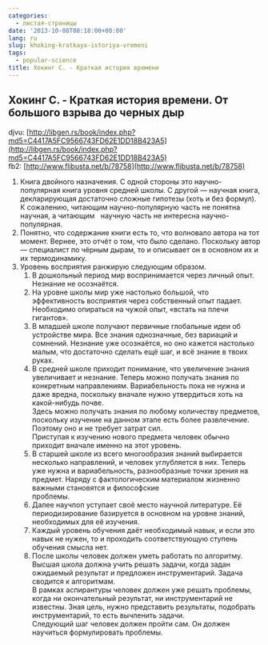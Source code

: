 ```yaml
---
categories:
  - листая-страницы
date: '2013-10-08T08:18:00+00:00'
lang: ru
slug: khoking-kratkaya-istoriya-vremeni
tags:
  - popular-science
title: Хокинг С. - Краткая история времени
---
```





## Хокинг С. - Краткая история времени. От большого взрыва до черных дыр

djvu: [http://libgen.rs/book/index.php?md5=C4417A5FC9566743FD62E1DD18B423A5](http://libgen.rs/book/index.php?md5=C4417A5FC9566743FD62E1DD18B423A5)  
fb2: [http://www.flibusta.net/b/78758](http://www.flibusta.net/b/78758)  

1. Книга двойного назначения. С одной стороны это научно-популярная книга уровня средней школы. С другой — научная книга, декларирующая достаточно сложные гипотезы (хоть и без формул). К сожалению, читающим научно-популярную часть не понятна научная, а читающим   научную часть не интересна научно-популярная.  
2. Понятно, что содержание книги есть то, что волновало автора на тот момент. Вернее, это отчёт о том, что было сделано. Поскольку автор — специалист по чёрным дырам, то и описывает он в основном их и их термодинамику.  
3. Уровень восприятия ранжирую следующим образом.  
    1. В дошкольный период мир воспринимается через личный опыт. Незнание не осознаётся.  
    2. На уровне школы мир уже настолько большой, что эффективность восприятия через собственный опыт падает. Необходимо опираться на чужой опыт, «встать на плечи гигантов».  
    3. В младшей школе получают первичные глобальные идеи об устройстве мира. Все знания однозначные, без вариаций и сомнений. Незнание уже осознаётся, но оно кажется настолько малым, что достаточно сделать ещё шаг, и всё знание в твоих руках.  
    4. В средней школе приходит понимание, что увеличение знания увеличивает и незнание. Теперь можно получать знания по конкретным направлениям. Вариабельность пока не нужна и даже вредна, поскольку вначале нужно утвердиться хоть на какой-нибудь почве.  
    Здесь можно получать знания по любому количеству предметов, поскольку изучение на данном этапе есть более развлечение. Поэтому оно и не требует затрат сил.  
    Приступая к изучению нового предмета человек обычно приходит вначале именно на этот уровень.  
    5. В старшей школе из всего многообразия знаний выбирается несколько направлений, и человек углубляется в них. Теперь уже нужна и вариабельность, разнообразные точки зрения на предмет. Наряду с фактологическим материалом жизненно важными становятся и философские  
    проблемы.  
    6. Далее научпоп уступает своё место научной литературе. Её периодизирование базируется в основном на уровне знаний, необходимых для её изучения.  
    7. Каждый уровень обучения даёт необходимый навык, и если это навык не нужен, то и проходить соответствующую ступень обучения смысла нет.  
    8. После школы человек должен уметь работать по алгоритму. Высшая школа должна учить решать задачи, когда задан ожидаемый результат и предложен инструментарий. Задача сводится к алгоритмам.  
    В рамках аспирантуры человек должен уже решать проблемы, когда ни окончательный результат, ни инструментарий не известны. Зная цель, нужно представить результаты, подобрать инструментарий, то есть вычленить задачи.  
    Следующий шаг человек должен пройти сам. Он должен научиться формулировать проблемы.  
